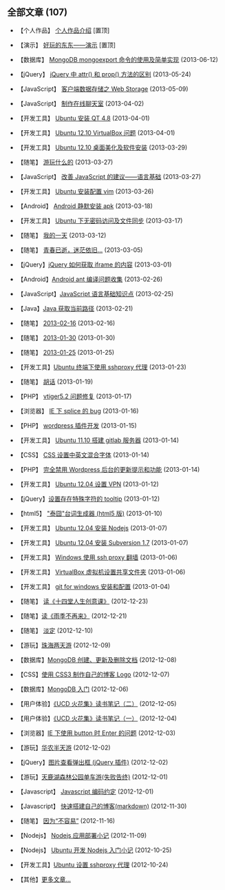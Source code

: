 ## 全部文章 (107)

* 【个人作品】 [个人作品介绍](/projects) [置顶]

* 【演示】 [好玩的东东——演示](/demos) [置顶]

* 【数据库】 [MongoDB mongoexport 命令的使用及简单实现](/2013/06/12/mongodb_export) (2013-06-12)

* 【jQuery】 [jQuery 中 attr() 和 prop() 方法的区别](/2013/05/24/jquery_attr_prop) (2013-05-24)

* 【JavaScript】 [客户端数据存储之 Web Storage](/2013/05/09/data_storage) (2013-05-09)

* 【JavaScript】 [制作在线聊天室](/2013/04/02/node_chat) (2013-04-02)

* 【开发工具】 [Ubuntu 安装 QT 4.8](/2013/04/01/installing_qt) (2013-04-01)

* 【开发工具】 [Ubuntu 12.10 VirtualBox 问题](/2013/04/01/ubuntu_vbox_install) (2013-04-01)

* 【开发工具】 [Ubuntu 12.10 桌面美化及软件安装](/2013/03/29/ubuntu_desktop) (2013-03-29)

* 【随笔】 [游玩什么的](/2013/03/27/sui_bi) (2013-03-27)

* 【JavaScript】 [改善 JavaScript 的建议——语言基础](/2013/03/27/javascript_base_advice) (2013-03-27)

* 【开发工具】 [Ubuntu 安装配置 vim](/2013/03/26/ubuntu_vim) (2013-03-26)

* 【Android】 [Android 静默安装 apk](/2013/03/18/android_install) (2013-03-18)

* 【开发工具】 [Ubuntu 下无密码访问及文件同步](/2013/03/17/ssh_rsync) (2013-03-17)

* 【随笔】 [我的一天](/2013/03/12/sui_bi) (2013-03-12)

* 【随笔】 [青春已逝，迷茫依旧…](/2013/03/05/sui_bi) (2013-03-05)

* 【jQuery】[jQuery 如何获取 iframe 的内容](/2013/03/01/access_iframe) (2013-03-01)

* 【Android】[Android ant 编译问题收集](/2013/02/26/android_ant_problem) (2013-02-26)

* 【JavaScript】[JavaScript 语言基础知识点](/2013/02/25/javascript_base) (2013-02-25)

* 【Java】[Java 获取当前路径](/2013/02/21/java_get_cur_path) (2013-02-21)

* 【随笔】 [2013-02-16](/2013/02/16/sui_bi) (2013-02-16)

* 【随笔】 [2013-01-30](/2013/01/30/sui_bi) (2013-01-30)

* 【随笔】 [2013-01-25](/2013/01/25/sui_bi) (2013-01-25)

* 【开发工具】[Ubuntu 终端下使用 sshproxy 代理](/2013/01/23/terminal_sshproxy_socks) (2013-01-23)

* 【随笔】 [胡话](/2013/01/19/hu_hua) (2013-01-19)

* 【PHP】 [vtiger5.2 问题修复](/2013/01/17/vtiger_bug) (2013-01-17)

* 【浏览器】 [IE 下 splice 的 bug](/2013/01/16/splice_in_ie) (2013-01-16)

* 【PHP】 [wordpress 插件开发](/2013/01/15/wordpress_plugin) (2013-01-15)

* 【开发工具】 [Ubuntu 11.10 搭建 gitlab 服务器](/2013/01/14/gitlab_installation) (2013-01-14)

* 【CSS】 [CSS 设置中英文混合字体](/2013/01/14/css_font_setting) (2013-01-14)

* 【PHP】 [完全禁用 Wordpress 后台的更新提示和功能](/2013/01/14/hidden_wordpress_update) (2013-01-14)

* 【开发工具】 [Ubuntu 12.04 设置 VPN](/2013/01/12/ubuntu_set_vpn) (2013-01-12)

* 【jQuery】[设置存在特殊字符的 tooltip](/2013/01/12/title_special_character) (2013-01-12)

* 【html5】 ["泰囧"台词生成器 (html5 版)](/2013/01/10/fill_text) (2013-01-10)

* 【开发工具】 [Ubuntu 12.04 安装 Nodejs](/2013/01/07/installing_node_on_ubuntu) (2013-01-07)

* 【开发工具】 [Ubuntu 12.04 安装 Subversion 1.7](/2013/01/07/installing_subversion_on_ubuntu) (2013-01-07)

* 【开发工具】 [Windows 使用 ssh proxy 翻墙](/2013/01/06/windows_bitvise) (2013-01-06)

* 【开发工具】 [VirtualBox 虚拟机设置共享文件夹](/2013/01/06/vbox_share) (2013-01-06)

* 【开发工具】 [git for windows 安装和配置](/2013/01/04/git_for_windows) (2013-01-04)

* 【随笔】 [读《十四堂人生创意课》](/2012/12/23/zhuangtai) (2012-12-23)

* 【随笔】[读《雨季不再来》](/2012/12/21/yu_ji_bu_zai_lai) (2012-12-21)

* 【随笔】 [淡定](/2012/12/10/dan_ding) (2012-12-10)

* 【游玩】[珠海两天游](/2012/12/09/zhu_hai_trip) (2012-12-09)

* 【数据库】[MongoDB 创建、更新及删除文档](/2012/12/08/mongodb_insert_update_remove) (2012-12-08)

* 【CSS】[使用 CSS3 制作自己的博客 Logo](/2012/12/07/css3_blog_logo) (2012-12-07)

* 【数据库】[MongoDB 入门](/2012/12/06/mongodb_started) (2012-12-06)

* 【用户体验】[《UCD 火花集》读书笔记（二）](/2012/12/05/ucd_book) (2012-12-05)

* 【用户体验】[《UCD 火花集》读书笔记（一）](/2012/12/04/ucd_book) (2012-12-04)

* 【浏览器】[IE 下使用 button 时 Enter 的问题](/2012/12/03/ie_enter_button_bug) (2012-12-03)

* 【游玩】[华农半天游](/2012/12/02/hua_nong_trip) (2012-12-02)

* 【jQuery】[图片查看弹出框 (jQuery 插件)](/2012/12/02/jquery_imagebox) (2012-12-02)

* 【游玩】[天鹿湖森林公园单车游(失败告终)](/2012/12/01/tianluhu_cycle_trip) (2012-12-01)

* 【Javascript】 [Javascript 编码约定](/2012/12/01/javascript_coding_convention) (2012-12-01)

* 【Javascript】 [快速搭建自己的博客(markdown)](/2012/11/30/build_markdown_blog) (2012-11-30)

* 【随笔】 [因为“不容易”](/2012/11/16/because_not_easy) (2012-11-16)

* 【Nodejs】 [Nodejs 应用部署小记](/2012/11/09/nodejs_deploy) (2012-11-09)

* 【Nodejs】 [Ubuntu 开发 Nodejs 入门小记](/2012/10/25/nodejs_get_started) (2012-10-25)

* 【开发工具】[Ubuntu 设置 sshproxy 代理](/2012/10/24/ubuntu_sshproxy) (2012-10-24)

* 【其他】[更多文章...](http://qing.weibo.com/2292826740/profile) 
